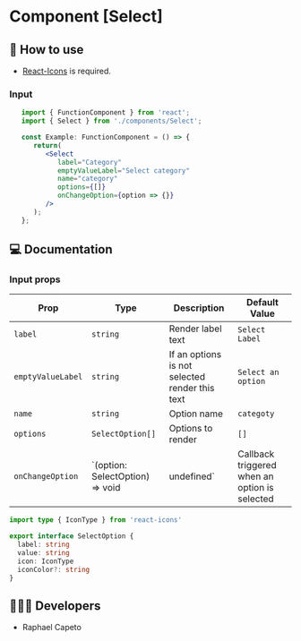 # Component [Select]


## 🚀 How to use

 - [React-Icons](https://react-icons.github.io/react-icons/) is required.

### Input
```jsx
   import { FunctionComponent } from 'react';
   import { Select } from './components/Select';

   const Example: FunctionComponent = () => {
      return(
         <Select 
            label="Category"
            emptyValueLabel="Select category"
            name="category"
            options={[]}
            onChangeOption={option => {}}
         />
      );
   };

```

## 💻 Documentation

### Input props

| Prop | Type | Description                                                                                                                                         | Default Value |
| --------- | -------- | ------------------------------------------------------------------------------------------------------------------------------------------------------- | ----------------- |
| `label`  | `string` | Render label text | `Select Label` |
| `emptyValueLabel`  | `string` | If an options is not selected render this text | `Select an option` |
| `name`  | `string` | Option name | `categoty` |
| `options`  | `SelectOption[]` | Options to render | `[]` |
| `onChangeOption`  | `(option: SelectOption) => void | undefined` | Callback triggered when an option is selected | `undefined` |


```ts
import type { IconType } from 'react-icons'

export interface SelectOption {
  label: string
  value: string
  icon: IconType
  iconColor?: string
}

```

## 👨🏻‍💻 Developers
- Raphael Capeto


